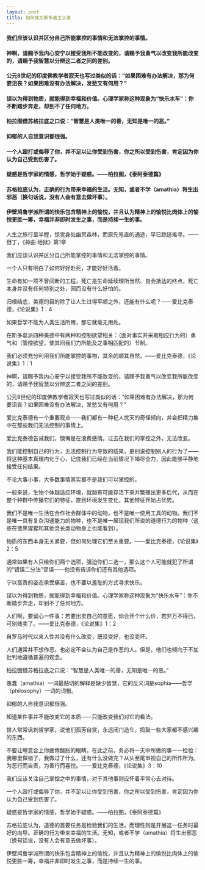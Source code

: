 ```yaml
---
layout: post
title: 如何成为斯多葛主义者
---
```

#### 我们应该认识并区分自己所能掌控的事情和无法掌控的事情。               
#### 神啊，请赐予我内心安宁以接受我所不能改变的，请赐予我勇气以改变我所能改变的，请赐予我智慧以分辨这二者之间的差别。               
#### 公元8世纪的印度佛教学者寂天也写过类似的话：“如果困难有办法解决，那为何要沮丧？如果困难没有办法解决，发愁又有何用？”               
#### 误以为得到物质，就能得到幸福和价值。心理学家称这种现象为“快乐水车”：你不断踏步奔走，却到不了任何地方。       
#### 柏拉图借苏格拉底之口说：“智慧是人类唯一的善，无知是唯一的恶。”               
#### 抑郁的人自我意识都很强。               
#### 一个人殴打或侮辱了你，并不足以让你受到伤害，你之所以受到伤害，肯定因为你认为自己受到伤害了。            
#### 疑惑是哲学家的情感，哲学始于疑惑。——柏拉图，《泰阿泰德篇》               
#### 苏格拉底认为，正确的行为带来幸福的生活。无知，或者不学（amathia）将生出邪恶（换句话说，没有人会有意去做坏事）。               
#### 伊壁鸠鲁学派所谓的快乐包含精神上的愉悦，并且认为精神上的愉悦比肉体上的愉悦更胜一筹，幸福并非即时发生之事，而是持续一生的事。             
<!-- more -->
人生之旅行至半程，惊觉身处幽冥森林，而原先笔直的通途，早已踪迹难寻。——但丁，《神曲·地狱》第1章               

我们应该认识并区分自己所能掌控的事情和无法掌控的事情。               

一个人只有明白了如何好好赴死，才能好好活着。               

生命有如一项不曾间断的工程，死亡是生命延续理所当然、自会抵达的终点，死亡本身并没有任何特别之处，因而没有什么好怕的。               

归根结底，美德的目的除了让人生过得平顺之外，还能有什么呢？——爱比克泰德，《论说集》1：4               

如果哲学不能为人类生活所用，那它就毫无用处。               

在斯多葛派四种美德中有两种和控制欲望相关：（面对事实并采取相应行为的）勇气和（管控欲望，使其同我们力所能及之事相匹配的）节制。               

我们必须充分利用我们所能掌控的事物，其余的顺其自然。——爱比克泰德，《论说集》1：1               

神啊，请赐予我内心安宁以接受我所不能改变的，请赐予我勇气以改变我所能改变的，请赐予我智慧以分辨这二者之间的差别。               

公元8世纪的印度佛教学者寂天也写过类似的话：“如果困难有办法解决，那为何要沮丧？如果困难没有办法解决，发愁又有何用？”               

爱比克泰德有一个重要观点——我们都有一种杞人忧天的奇怪倾向，并会把精力集中在那些我们无法控制的事情上。               

爱比克泰德告诫我们，懊悔是在浪费感情。过去在我们的掌控之外，无法改变。               

我们能控制自己的行为，无法控制行为导致的结果，更别说控制别人的行为了——将这种基本真理内化于心，记住我们已经在当前情况下竭尽全力，因此能够平静地接受任何结果。               

不论大事小事，大多数事情其实都不是我们可以掌控的。               

一般来说，生物个体越适应环境，就越有可能存活下来并繁殖出更多后代，从而在整个种群中传播它们的特征，直到环境发生变化，其他特征开始占优势。               

我们不是唯一生活在合作社会群体中的动物，也不是唯一使用工具的动物。我们不是唯一具有复杂沟通能力的物种，也不是唯一展现我们所说的道德行为的物种（这些在倭黑猩猩和其他灵长类动物身上也能看到）。               

物质的东西本身无关紧要，但如何处理它们至关重要。——爱比克泰德，《论说集》2：5               

通常如果有人只给你们两个选项，强迫你们二选一，那么这个人可能就犯了所谓的“错误二分法”谬误——他没有告诉你们还有其他选项。               

宁以高贵的姿态承受痛苦，也不要以羞耻的方式寻求快乐。               

误以为得到物质，就能得到幸福和价值。心理学家称这种现象为“快乐水车”：你不断踏步奔走，却到不了任何地方。               

人们啊，要留心一件事：若要出卖自己的意愿，你会开个什么价，若非万不得已，可别贱卖了。——爱比克泰德，《论说集》1：2               

自罗马时代以来人性并没有什么改变，既没变好，也没变坏。               

人们通常并不想作恶，也必定不会认为自己是作恶的人。但是，他们也倾向于不加批判地遵循普遍的观念。               

柏拉图借苏格拉底之口说：“智慧是人类唯一的善，无知是唯一的恶。”               

愚蠢（amathia）一词最贴切的解释是缺少智慧，它的反义词是sophia——哲学（philosophy）一词的词根。               

抑郁的人自我意识都很强。               

知道某件事并不能改变它的本质——只能改变我们对它的看法。               

世人常常讽刺哲学家，说他们孤芳自赏，永远闭门造车，捣鼓一些大家都不感兴趣的东西。               

不要让睡意合上你疲倦酸胀的眼睛，在此之前，务必将一天中所做的事一一检验：我哪里做错了，我做过了什么，还有什么没做完？从头至尾审视自己的所作所为。为恶行而自责，为善行而喜悦。——爱比克泰德，《论说集》3：10               

我们应该关注自己掌控之中的事情，对于其他事则应怀着平常心去对待。               

一个人殴打或侮辱了你，并不足以让你受到伤害，你之所以受到伤害，肯定因为你认为自己受到伤害了。               

疑惑是哲学家的情感，哲学始于疑惑。——柏拉图，《泰阿泰德篇》               

苏格拉底认为，道德的首要任务是检验我们的生活，而理性则是开展这一任务时最好的向导。正确的行为带来幸福的生活。无知，或者不学（amathia）将生出邪恶（换句话说，没有人会有意去做坏事）。               

伊壁鸠鲁学派所谓的快乐包含精神上的愉悦，并且认为精神上的愉悦比肉体上的愉悦更胜一筹，幸福并非即时发生之事，而是持续一生的事。               
